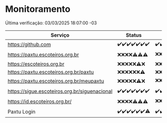 # Monitoramento

Última verificação: 03/03/2025 18:07:00 -03

|Serviço|Status|Últimas 24h|
|---|---|---|
|https://github.com|<span title="2025-02-24: OK=23">✔️</span><span title="2025-02-25: OK=23">✔️</span><span title="2025-02-26: OK=23">✔️</span><span title="2025-02-27: OK=23">✔️</span><span title="2025-02-28: OK=23">✔️</span><span title="2025-03-01: OK=23">✔️</span><span title="2025-03-02: OK=20">✔️</span>|<span title="02/03/2025 18:07:00 -03 : 200">✔️</span><span title="02/03/2025 19:07:00 -03 : 200">✔️</span><span title="02/03/2025 20:07:00 -03 : 200">✔️</span><span title="02/03/2025 21:43:00 -03 : 200">✔️</span><span title="02/03/2025 23:15:00 -03 : 200">✔️</span><span title="03/03/2025 00:19:00 -03 : 200">✔️</span><span title="03/03/2025 01:11:00 -03 : 200">✔️</span><span title="03/03/2025 02:09:00 -03 : 200">✔️</span><span title="03/03/2025 03:13:00 -03 : 200">✔️</span><span title="03/03/2025 04:09:00 -03 : 200">✔️</span><span title="03/03/2025 05:13:00 -03 : 200">✔️</span><span title="03/03/2025 06:10:00 -03 : 200">✔️</span><span title="03/03/2025 07:10:00 -03 : 200">✔️</span><span title="03/03/2025 08:07:00 -03 : 200">✔️</span><span title="03/03/2025 09:16:00 -03 : 200">✔️</span><span title="03/03/2025 10:17:00 -03 : 200">✔️</span><span title="03/03/2025 11:08:00 -03 : 200">✔️</span><span title="03/03/2025 12:09:00 -03 : 200">✔️</span><span title="03/03/2025 13:11:00 -03 : 200">✔️</span><span title="03/03/2025 14:08:00 -03 : 200">✔️</span><span title="03/03/2025 15:11:00 -03 : 200">✔️</span><span title="03/03/2025 16:06:00 -03 : 200">✔️</span><span title="03/03/2025 17:09:00 -03 : 200">✔️</span><span title="03/03/2025 18:07:00 -03 : 200">✔️</span>|
|https://paxtu.escoteiros.org.br|<span title="2025-02-24: Falhas=23">❌</span><span title="2025-02-25: Falhas=23">❌</span><span title="2025-02-26: Falhas=23">❌</span><span title="2025-02-27: Falhas=23">❌</span><span title="2025-02-28: OK=4, Falhas=19">⚠️</span><span title="2025-03-01: OK=3, Falhas=20">⚠️</span><span title="2025-03-02: OK=1, Falhas=19">⚠️</span>|<span title="02/03/2025 18:07:00 -03 : 403">❌</span><span title="02/03/2025 19:07:00 -03 : 403">❌</span><span title="02/03/2025 20:07:00 -03 : 403">❌</span><span title="02/03/2025 21:43:00 -03 : 403">❌</span><span title="02/03/2025 23:15:00 -03 : 403">❌</span><span title="03/03/2025 00:19:00 -03 : 403">❌</span><span title="03/03/2025 01:11:00 -03 : 403">❌</span><span title="03/03/2025 02:09:00 -03 : 200">✔️</span><span title="03/03/2025 03:13:00 -03 : 403">❌</span><span title="03/03/2025 04:09:00 -03 : 403">❌</span><span title="03/03/2025 05:13:00 -03 : 403">❌</span><span title="03/03/2025 06:10:00 -03 : 403">❌</span><span title="03/03/2025 07:10:00 -03 : 403">❌</span><span title="03/03/2025 08:07:00 -03 : 403">❌</span><span title="03/03/2025 09:16:00 -03 : 403">❌</span><span title="03/03/2025 10:17:00 -03 : 403">❌</span><span title="03/03/2025 11:08:00 -03 : 403">❌</span><span title="03/03/2025 12:09:00 -03 : 403">❌</span><span title="03/03/2025 13:11:00 -03 : 403">❌</span><span title="03/03/2025 14:08:00 -03 : 403">❌</span><span title="03/03/2025 15:11:00 -03 : 403">❌</span><span title="03/03/2025 16:06:00 -03 : 403">❌</span><span title="03/03/2025 17:09:00 -03 : 403">❌</span><span title="03/03/2025 18:07:00 -03 : 403">❌</span>|
|https://escoteiros.org.br|<span title="2025-02-24: Falhas=23">❌</span><span title="2025-02-25: Falhas=23">❌</span><span title="2025-02-26: Falhas=23">❌</span><span title="2025-02-27: Falhas=23">❌</span><span title="2025-02-28: Falhas=23">❌</span><span title="2025-03-01: OK=1, Falhas=22">⚠️</span><span title="2025-03-02: Falhas=20">❌</span>|<span title="02/03/2025 18:07:00 -03 : 403">❌</span><span title="02/03/2025 19:07:00 -03 : 403">❌</span><span title="02/03/2025 20:07:00 -03 : 403">❌</span><span title="02/03/2025 21:43:00 -03 : 403">❌</span><span title="02/03/2025 23:15:00 -03 : 403">❌</span><span title="03/03/2025 00:19:00 -03 : 403">❌</span><span title="03/03/2025 01:11:00 -03 : 403">❌</span><span title="03/03/2025 02:09:00 -03 : 403">❌</span><span title="03/03/2025 03:13:00 -03 : 403">❌</span><span title="03/03/2025 04:09:00 -03 : 403">❌</span><span title="03/03/2025 05:13:00 -03 : 403">❌</span><span title="03/03/2025 06:10:00 -03 : 403">❌</span><span title="03/03/2025 07:10:00 -03 : 403">❌</span><span title="03/03/2025 08:07:00 -03 : 403">❌</span><span title="03/03/2025 09:16:00 -03 : 403">❌</span><span title="03/03/2025 10:17:00 -03 : 403">❌</span><span title="03/03/2025 11:08:00 -03 : 403">❌</span><span title="03/03/2025 12:09:00 -03 : 403">❌</span><span title="03/03/2025 13:11:00 -03 : 403">❌</span><span title="03/03/2025 14:08:00 -03 : 403">❌</span><span title="03/03/2025 15:11:00 -03 : 403">❌</span><span title="03/03/2025 16:06:00 -03 : 403">❌</span><span title="03/03/2025 17:09:00 -03 : 403">❌</span><span title="03/03/2025 18:07:00 -03 : 403">❌</span>|
|https://paxtu.escoteiros.org.br/paxtu|<span title="2025-02-24: Falhas=23">❌</span><span title="2025-02-25: Falhas=23">❌</span><span title="2025-02-26: Falhas=23">❌</span><span title="2025-02-27: Falhas=23">❌</span><span title="2025-02-28: Falhas=23">❌</span><span title="2025-03-01: Falhas=23">❌</span><span title="2025-03-02: OK=1, Falhas=19">⚠️</span>|<span title="02/03/2025 18:07:00 -03 : 403">❌</span><span title="02/03/2025 19:07:00 -03 : 403">❌</span><span title="02/03/2025 20:07:00 -03 : 403">❌</span><span title="02/03/2025 21:43:00 -03 : 403">❌</span><span title="02/03/2025 23:15:00 -03 : 403">❌</span><span title="03/03/2025 00:19:00 -03 : 403">❌</span><span title="03/03/2025 01:11:00 -03 : 403">❌</span><span title="03/03/2025 02:09:00 -03 : 403">❌</span><span title="03/03/2025 03:13:00 -03 : 403">❌</span><span title="03/03/2025 04:09:00 -03 : 403">❌</span><span title="03/03/2025 05:13:00 -03 : 403">❌</span><span title="03/03/2025 06:10:00 -03 : 403">❌</span><span title="03/03/2025 07:10:00 -03 : 403">❌</span><span title="03/03/2025 08:07:00 -03 : 403">❌</span><span title="03/03/2025 09:16:00 -03 : 403">❌</span><span title="03/03/2025 10:17:00 -03 : 403">❌</span><span title="03/03/2025 11:08:00 -03 : 403">❌</span><span title="03/03/2025 12:09:00 -03 : 403">❌</span><span title="03/03/2025 13:11:00 -03 : 403">❌</span><span title="03/03/2025 14:08:00 -03 : 403">❌</span><span title="03/03/2025 15:11:00 -03 : 403">❌</span><span title="03/03/2025 16:06:00 -03 : 403">❌</span><span title="03/03/2025 17:09:00 -03 : 403">❌</span><span title="03/03/2025 18:07:00 -03 : 403">❌</span>|
|https://paxtu.escoteiros.org.br/meupaxtu|<span title="2025-02-24: Falhas=23">❌</span><span title="2025-02-25: Falhas=23">❌</span><span title="2025-02-26: Falhas=23">❌</span><span title="2025-02-27: Falhas=23">❌</span><span title="2025-02-28: Falhas=23">❌</span><span title="2025-03-01: OK=2, Falhas=21">⚠️</span><span title="2025-03-02: Falhas=20">❌</span>|<span title="02/03/2025 18:07:00 -03 : 403">❌</span><span title="02/03/2025 19:07:00 -03 : 403">❌</span><span title="02/03/2025 20:07:00 -03 : 403">❌</span><span title="02/03/2025 21:43:00 -03 : 403">❌</span><span title="02/03/2025 23:15:00 -03 : 403">❌</span><span title="03/03/2025 00:19:00 -03 : 200">✔️</span><span title="03/03/2025 01:11:00 -03 : 403">❌</span><span title="03/03/2025 02:09:00 -03 : 403">❌</span><span title="03/03/2025 03:13:00 -03 : 403">❌</span><span title="03/03/2025 04:09:00 -03 : 403">❌</span><span title="03/03/2025 05:13:00 -03 : 403">❌</span><span title="03/03/2025 06:10:00 -03 : 403">❌</span><span title="03/03/2025 07:10:00 -03 : 403">❌</span><span title="03/03/2025 08:07:00 -03 : 403">❌</span><span title="03/03/2025 09:16:00 -03 : 403">❌</span><span title="03/03/2025 10:17:00 -03 : 403">❌</span><span title="03/03/2025 11:08:00 -03 : 403">❌</span><span title="03/03/2025 12:09:00 -03 : 403">❌</span><span title="03/03/2025 13:11:00 -03 : 200">✔️</span><span title="03/03/2025 14:08:00 -03 : 403">❌</span><span title="03/03/2025 15:11:00 -03 : 403">❌</span><span title="03/03/2025 16:06:00 -03 : 403">❌</span><span title="03/03/2025 17:09:00 -03 : 403">❌</span><span title="03/03/2025 18:07:00 -03 : 403">❌</span>|
|https://sigue.escoteiros.org.br/siguenacional|<span title="2025-02-24: OK=23">✔️</span><span title="2025-02-25: OK=23">✔️</span><span title="2025-02-26: OK=23">✔️</span><span title="2025-02-27: OK=23">✔️</span><span title="2025-02-28: OK=23">✔️</span><span title="2025-03-01: OK=23">✔️</span><span title="2025-03-02: OK=20">✔️</span>|<span title="02/03/2025 18:07:00 -03 : 200">✔️</span><span title="02/03/2025 19:07:00 -03 : 200">✔️</span><span title="02/03/2025 20:07:00 -03 : 200">✔️</span><span title="02/03/2025 21:43:00 -03 : 200">✔️</span><span title="02/03/2025 23:15:00 -03 : 200">✔️</span><span title="03/03/2025 00:19:00 -03 : 200">✔️</span><span title="03/03/2025 01:11:00 -03 : 200">✔️</span><span title="03/03/2025 02:09:00 -03 : 200">✔️</span><span title="03/03/2025 03:13:00 -03 : 200">✔️</span><span title="03/03/2025 04:09:00 -03 : 200">✔️</span><span title="03/03/2025 05:13:00 -03 : 200">✔️</span><span title="03/03/2025 06:10:00 -03 : 200">✔️</span><span title="03/03/2025 07:10:00 -03 : 200">✔️</span><span title="03/03/2025 08:07:00 -03 : 200">✔️</span><span title="03/03/2025 09:16:00 -03 : 200">✔️</span><span title="03/03/2025 10:17:00 -03 : 200">✔️</span><span title="03/03/2025 11:08:00 -03 : 200">✔️</span><span title="03/03/2025 12:09:00 -03 : 200">✔️</span><span title="03/03/2025 13:11:00 -03 : 200">✔️</span><span title="03/03/2025 14:08:00 -03 : 200">✔️</span><span title="03/03/2025 15:11:00 -03 : 200">✔️</span><span title="03/03/2025 16:06:00 -03 : 200">✔️</span><span title="03/03/2025 17:09:00 -03 : 200">✔️</span><span title="03/03/2025 18:07:00 -03 : 200">✔️</span>|
|https://id.escoteiros.org.br/|<span title="2025-02-24: Falhas=23">❌</span><span title="2025-02-25: Falhas=23">❌</span><span title="2025-02-26: Falhas=23">❌</span><span title="2025-02-27: Falhas=23">❌</span><span title="2025-02-28: OK=1, Falhas=22">⚠️</span><span title="2025-03-01: OK=2, Falhas=21">⚠️</span><span title="2025-03-02: OK=1, Falhas=19">⚠️</span>|<span title="02/03/2025 18:07:00 -03 : 403">❌</span><span title="02/03/2025 19:07:00 -03 : 403">❌</span><span title="02/03/2025 20:07:00 -03 : 403">❌</span><span title="02/03/2025 21:43:00 -03 : 403">❌</span><span title="02/03/2025 23:15:00 -03 : 403">❌</span><span title="03/03/2025 00:19:00 -03 : 403">❌</span><span title="03/03/2025 01:11:00 -03 : 403">❌</span><span title="03/03/2025 02:09:00 -03 : 403">❌</span><span title="03/03/2025 03:13:00 -03 : 403">❌</span><span title="03/03/2025 04:09:00 -03 : 200">✔️</span><span title="03/03/2025 05:13:00 -03 : 403">❌</span><span title="03/03/2025 06:10:00 -03 : 403">❌</span><span title="03/03/2025 07:10:00 -03 : 403">❌</span><span title="03/03/2025 08:07:00 -03 : 403">❌</span><span title="03/03/2025 09:16:00 -03 : 403">❌</span><span title="03/03/2025 10:17:00 -03 : 403">❌</span><span title="03/03/2025 11:08:00 -03 : 200">✔️</span><span title="03/03/2025 12:09:00 -03 : 403">❌</span><span title="03/03/2025 13:11:00 -03 : 403">❌</span><span title="03/03/2025 14:08:00 -03 : 403">❌</span><span title="03/03/2025 15:11:00 -03 : 403">❌</span><span title="03/03/2025 16:06:00 -03 : 403">❌</span><span title="03/03/2025 17:09:00 -03 : 403">❌</span><span title="03/03/2025 18:07:00 -03 : 403">❌</span>|
|Paxtu Login|<span title="2025-02-24: OK=23">✔️</span><span title="2025-02-25: OK=23">✔️</span><span title="2025-02-26: OK=23">✔️</span><span title="2025-02-27: OK=23">✔️</span><span title="2025-02-28: OK=23">✔️</span><span title="2025-03-01: OK=23">✔️</span><span title="2025-03-02: OK=19, Falhas=1">⚠️</span>|<span title="02/03/2025 18:07:00 -03 : 200">✔️</span><span title="02/03/2025 19:07:00 -03 : 200">✔️</span><span title="02/03/2025 20:07:00 -03 : 200">✔️</span><span title="02/03/2025 21:43:00 -03 : 200">✔️</span><span title="02/03/2025 23:15:00 -03 : 200">✔️</span><span title="03/03/2025 00:19:00 -03 : 200">✔️</span><span title="03/03/2025 01:11:00 -03 : 200">✔️</span><span title="03/03/2025 02:09:00 -03 : 200">✔️</span><span title="03/03/2025 03:13:00 -03 : 200">✔️</span><span title="03/03/2025 04:09:00 -03 : 200">✔️</span><span title="03/03/2025 05:13:00 -03 : 200">✔️</span><span title="03/03/2025 06:10:00 -03 : 200">✔️</span><span title="03/03/2025 07:10:00 -03 : 200">✔️</span><span title="03/03/2025 08:07:00 -03 : 200">✔️</span><span title="03/03/2025 09:16:00 -03 : 200">✔️</span><span title="03/03/2025 10:17:00 -03 : 200">✔️</span><span title="03/03/2025 11:08:00 -03 : 200">✔️</span><span title="03/03/2025 12:09:00 -03 : 200">✔️</span><span title="03/03/2025 13:11:00 -03 : 200">✔️</span><span title="03/03/2025 14:08:00 -03 : 200">✔️</span><span title="03/03/2025 15:11:00 -03 : 200">✔️</span><span title="03/03/2025 16:06:00 -03 : 200">✔️</span><span title="03/03/2025 17:09:00 -03 : 200">✔️</span><span title="03/03/2025 18:07:00 -03 : 200">✔️</span>|
